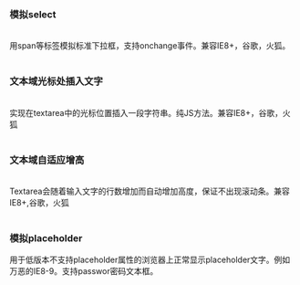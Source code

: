 <h3>模拟select</h3></br>
用span等标签模拟标准下拉框，支持onchange事件。兼容IE8+，谷歌，火狐。
</br></br>
<h3>文本域光标处插入文字</h3></br>
实现在textarea中的光标位置插入一段字符串。纯JS方法。兼容IE8+，谷歌，火狐
</br></br>
<h3>文本域自适应增高</h3></br>
Textarea会随着输入文字的行数增加而自动增加高度，保证不出现滚动条。兼容IE8+,谷歌，火狐
</br></br>
<h3>模拟placeholder</h3>
用于低版本不支持placeholder属性的浏览器上正常显示placeholder文字。例如万恶的IE8-9。支持passwor密码文本框。
